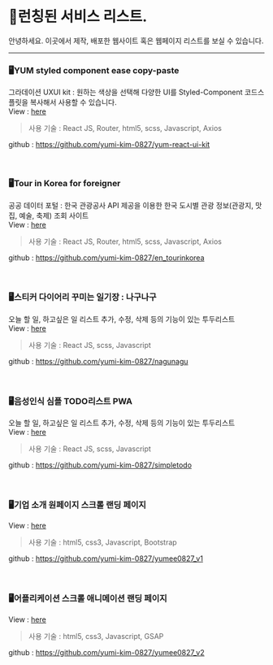 # 📝런칭된 서비스 리스트.
안녕하세요.
이곳에서 제작, 배포한 웹사이트 혹은 웹페이지 리스트를 보실 수 있습니다.
<hr>

### 🖥️YUM styled component ease copy-paste
그라데이션 UXUI kit : 원하는 색상을 선택해 다양한 UI를 Styled-Component 코드스플릿을 복사해서 사용할 수 있습니다.
<br/>
View : [here](https://yum-react-ui-kit-2c9n.vercel.app/)
<br/>
> 사용 기술 : React JS, Router, html5, scss, Javascript, Axios

github : https://github.com/yumi-kim-0827/yum-react-ui-kit
<br/><br/><br/>
### 🖥️Tour in Korea for foreigner
공공 데이터 포털 : 한국 관광공사 API 제공을 이용한 한국 도시별 관광 정보(관광지, 맛집, 예술, 축제) 조회 사이트
<br/>
View : [here](https://yumi-kim-0827.github.io/en_tourinkorea/)
> 사용 기술 : React JS, Router, html5, scss, Javascript, Axios

github : https://github.com/yumi-kim-0827/en_tourinkorea
<br/><br/><br/>
### 🖥️스티커 다이어리 꾸미는 일기장 : 나구나구
오늘 할 일, 하고싶은 일 리스트 추가, 수정, 삭제 등의 기능이 있는 투두리스트
<br/>
View : [here](https://yumi-kim-0827.github.io/nagunagu/)
<br/>
> 사용 기술 : React JS, scss, Javascript

github : https://github.com/yumi-kim-0827/nagunagu
<br/><br/><br/>
### 🖥️음성인식 심플 TODO리스트 PWA
오늘 할 일, 하고싶은 일 리스트 추가, 수정, 삭제 등의 기능이 있는 투두리스트
<br/>
View : [here](https://yumi-kim-0827.github.io/simpletodo/)
<br/>
> 사용 기술 : React JS, scss, Javascript

github : https://github.com/yumi-kim-0827/simpletodo
<br/><br/><br/>
### 🖥️기업 소개 원페이지 스크롤 랜딩 페이지
View : [here](https://yumi-kim-0827.github.io/yumee0827_v1/#firstPage)
<br/>
> 사용 기술 :  html5, css3, Javascript, Bootstrap

github : https://github.com/yumi-kim-0827/yumee0827_v1
<br/><br/><br/>
### 🖥️어플리케이션 스크롤 애니메이션 랜딩 페이지
View : [here](https://yumi-kim-0827.github.io/yumee0827_v2/)
<br/>
> 사용 기술 :  html5, css3, Javascript, GSAP

github : https://github.com/yumi-kim-0827/yumee0827_v2
<br/><br/><br/>
